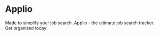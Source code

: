 # Applio
Made to simplify your job search. Applio - the ultimate job search tracker. Get organized today!
